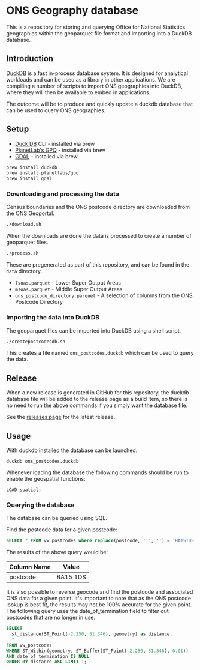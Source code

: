 # ONS Geography database

This is a repository for storing and querying Office for National Statistics geographies within the geoparquet file format and importing into a DuckDB database.

## Introduction

[DuckDB](https://duckdb.org/) is a fast in-process database system. It is designed for analytical workloads and can be used as a library in other applications. We are compiling a number of scripts to import ONS geographies into DuckDB, where they will then be available to embed in applications.

The outcome will be to produce and quickly update a duckdb database that can be used to query ONS geographies.

## Setup

- [Duck DB](https://duckdb.org/) CLI - installed via brew
- [PlanetLab's GPQ](https://github.com/planetlabs/gpq) - installed via brew
- [GDAL](https://gdal.org/) - installed via brew

```bash
brew install duckdb
brew install planetlabs/gpq
brew install gdal
```

### Downloading and processing the data

Census boundaries and the ONS postcode directory are downloaded from the ONS Geoportal.

```bash
./download.sh
```

When the downloads are done the data is processed to create a number of geoparquet files.

```bash
./process.sh
```

These are pregenerated as part of this repository, and can be found in the `data` directory.

- `lsoas.parquet` - Lower Super Output Areas
- `msoas.parquet` - Middle Super Output Areas
- `ons_postcode_directory.parquet` - A selection of columns from the ONS Postcode Directory

### Importing the data into DuckDB

The geoparquet files can be imported into DuckDB using a shell script.

```bash
./createpostcodesdb.sh
```

This creates a file named `ons_postcodes.duckdb` which can be used to query the data.

## Release

When a new release is generated in GitHub for this repository, the duckdb database file will be added to the release page as a build item, so there is no need to run the above commands if you simply want the database file.

See the [releases page](https://github.com/Geovation/catalyst-ons-geographies/releases) for the latest release.

## Usage

With duckdb installed the database can be launched:

```
duckdb ons_postcodes.duckdb
```

Whenever loading the database the following commands should be run to enable the geospatial functions:

```
LOAD spatial;
```

### Querying the database

The database can be queried using SQL.

Find the postcode data for a given postcode:

```sql
SELECT * FROM vw_postcodes where replace(postcode, ' ', '') = 'BA151DS';
```

The results of the above query would be:

| Column Name | Value |
| --- | --- |
| postcode | BA15 1DS |


It is also possible to reverse geocode and find the postcode and associated ONS data for a given point. It's important to note that as the ONS postcode lookup is best fit, the results may not be 100% accurate for the given point. The following query uses the date_of_termination field to filter out postcodes that are no longer in use.

```sql
SELECT
  st_distance(ST_Point(-2.250, 51.346), geometry) as distance,
  *
FROM vw_postcodes
WHERE ST_Within(geometry, ST_Buffer(ST_Point(-2.250, 51.346), 0.01))
AND date_of_termination IS NULL
ORDER BY distance ASC LIMIT 1;
```
